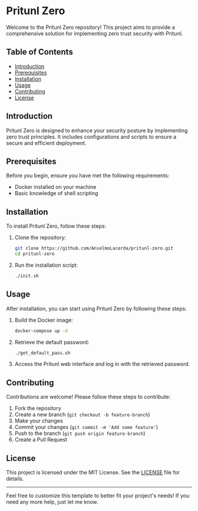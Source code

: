 # Pritunl Zero

Welcome to the Pritunl Zero repository! This project aims to provide a comprehensive solution for implementing zero trust security with Pritunl.

## Table of Contents

- [Introduction](#introduction)
- [Prerequisites](#prerequisites)
- [Installation](#installation)
- [Usage](#usage)
- [Contributing](#contributing)
- [License](#license)

## Introduction

Pritunl Zero is designed to enhance your security posture by implementing zero trust principles. It includes configurations and scripts to ensure a secure and efficient deployment.

## Prerequisites

Before you begin, ensure you have met the following requirements:
- Docker installed on your machine
- Basic knowledge of shell scripting

## Installation

To install Pritunl Zero, follow these steps:

1. Clone the repository:
    ```sh
    git clone https://github.com/AnselmoLacerda/pritunl-zero.git
    cd pritunl-zero
    ```

2. Run the installation script:
    ```sh
    ./init.sh
    ```

## Usage

After installation, you can start using Pritunl Zero by following these steps:

1. Build the Docker image:
    ```sh
    docker-compose up -d
    ```

2. Retrieve the default password:
    ```sh
    ./get_default_pass.sh
    ```

3. Access the Pritunl web interface and log in with the retrieved password.

## Contributing

Contributions are welcome! Please follow these steps to contribute:

1. Fork the repository
2. Create a new branch (`git checkout -b feature-branch`)
3. Make your changes
4. Commit your changes (`git commit -m 'Add some feature'`)
5. Push to the branch (`git push origin feature-branch`)
6. Create a Pull Request

## License

This project is licensed under the MIT License. See the [LICENSE](LICENSE) file for details.

---

Feel free to customize this template to better fit your project's needs! If you need any more help, just let me know.
